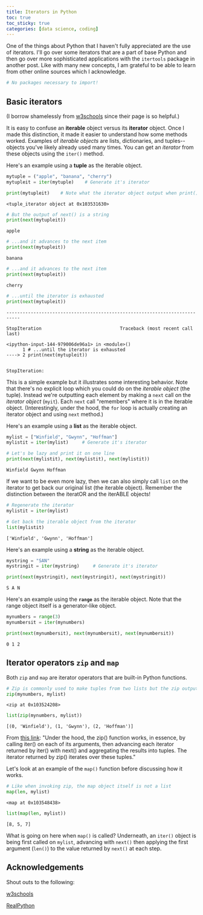 ```yaml
---
title: Iterators in Python
toc: true
toc_sticky: true
categories: [data science, coding]
---
```



One of the things about Python that I haven't fully appreciated are the use of iterators. I'll go over some iterators that are a part of base Python and then go over more sophisticated applications with the `itertools` package in another post. Like with many new concepts, I am grateful to be able to learn from other online sources which I acknowledge.



```python
# No packages necessary to import!
```

## Basic iterators

(I borrow shamelessly from [w3schools](https://www.w3schools.com/python/python_iterators.asp) since their page is so helpful.)

It is easy to confuse an **iterable** object versus its **iterator** object. Once I made this distinction, it made it easier to understand how some methods worked. Examples of *iterable objects* are lists, dictionaries, and tuples--objects you've likely already used many times. You can get an *iterator* from these objects using the `iter()` method.

Here's an example using a **tuple** as the iterable object.


```python
mytuple = ("apple", "banana", "cherry")
mytupleit = iter(mytuple)    # Generate it's iterator
```


```python
print(mytupleit)    # Note what the iterator object output when print() is called on it
```

    <tuple_iterator object at 0x103531630>



```python
# But the output of next() is a string
print(next(mytupleit))
```

    apple



```python
# ...and it advances to the next item
print(next(mytupleit))
```

    banana



```python
# ...and it advances to the next item
print(next(mytupleit))
```

    cherry



```python
# ...until the iterator is exhausted
print(next(mytupleit))
```


    ---------------------------------------------------------------------------

    StopIteration                             Traceback (most recent call last)

    <ipython-input-144-979006de96a1> in <module>()
          1 # ...until the iterator is exhausted
    ----> 2 print(next(mytupleit))
    

    StopIteration: 


This is a simple example but it illustrates some interesting behavior. Note that there's no explicit loop which you could do on the *iterable object* (the tuple). Instead we're outputting each element by making a `next` call on the *iterator object* (`myit`). Each `next` call "remembers" where it is in the iterable object. (Interestingly, under the hood, the `for` loop is actually creating an iterator object and using `next` method.)

Here's an example using a **list** as the iterable object.


```python
mylist = ["Winfield", "Gwynn", "Hoffman"]
mylistit = iter(mylist)     # Generate it's iterator
```


```python
# Let's be lazy and print it on one line
print(next(mylistit), next(mylistit), next(mylistit))
```

    Winfield Gwynn Hoffman


If we want to be even more lazy, then we can also simply call `list` on the iterator to get back our original list (the iterable object). Remember the distinction between the iteratOR and the iterABLE objects!


```python
# Regenerate the iterator
mylistit = iter(mylist)
```


```python
# Get back the iterable object from the iterator
list(mylistit)
```




    ['Winfield', 'Gwynn', 'Hoffman']



Here's an example using a **string** as the iterable object.


```python
mystring = "SAN"
mystringit = iter(mystring)     # Generate it's iterator
```


```python
print(next(mystringit), next(mystringit), next(mystringit))
```

    S A N


Here's an example using the **`range`** as the iterable object. Note that the range object itself is a generator-like object.


```python
mynumbers = range(3)
mynumbersit = iter(mynumbers)
```


```python
print(next(mynumbersit), next(mynumbersit), next(mynumbersit))
```

    0 1 2


## Iterator operators `zip` and `map`

Both `zip` and `map` are iterator operators that are built-in Python functions.


```python
# Zip is commonly used to make tuples from two lists but the zip output itself is not a list
zip(mynumbers, mylist)
```




    <zip at 0x103524208>




```python
list(zip(mynumbers, mylist))
```




    [(0, 'Winfield'), (1, 'Gwynn'), (2, 'Hoffman')]



From [this link](https://realpython.com/python-itertools/#what-is-itertools-and-why-should-you-use-it):
"Under the hood, the zip() function works, in essence, by calling iter() on each of its arguments, then advancing each iterator returned by iter() with next() and aggregating the results into tuples. The iterator returned by zip() iterates over these tuples."

Let's look at an example of the `map()` function before discussing how it works.


```python
# Like when invoking zip, the map object itself is not a list
map(len, mylist)
```




    <map at 0x103548438>




```python
list(map(len, mylist))
```




    [8, 5, 7]



What is going on here when `map()` is called? Underneath, an `iter()` object is being first called on `mylist`, advancing with `next()` then applying the first argument (`len()`) to the value returned by `next()` at each step.

## Acknowledgements

Shout outs to the following:

[w3schools](https://www.w3schools.com/python/python_iterators.asp)

[RealPython](https://realpython.com/python-itertools/#what-is-itertools-and-why-should-you-use-it)

